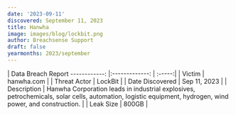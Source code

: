 ```yaml
---
date: '2023-09-11'
discovered: September 11, 2023
title: Hanwha
image: images/blog/lockbit.png
author: Breachsense Support
draft: false
yearmonths: 2023/september
---
```



| Data Breach Report
------------:     |:-------------:    | :-----:|
| Victim      | hanwha.com      | 
| Threat Actor      | LockBit      | 
| Date Discovered      | Sep 11, 2023      | 
| Description      | Hanwha Corporation leads in industrial explosives, petrochemicals, solar cells, automation, logistic equipment, hydrogen, wind power, and construction.      | 
| Leak Size      | 800GB      | 

